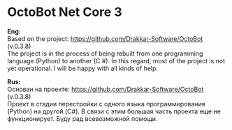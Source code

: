 # OctoBot Net Core 3

<b>Eng:</b><br>
Based on the project: https://github.com/Drakkar-Software/OctoBot (v.0.3.8)<br>
The project is in the process of being rebuilt from one programming language (Python) to another (C #). In this regard, most of the project is not yet operational.
I will be happy with all kinds of help.

<b>Rus:</b><br>
Основан на проекте: https://github.com/Drakkar-Software/OctoBot (v.0.3.8)<br>
Проект в стадии перестройки с одного языка программирования (Python) на другой (C#). В связи с этим большая часть проекта еще не функционирует.
Буду рад всевозможной помощи.
